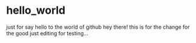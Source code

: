 # hello_world
just for say hello to the world of github
hey there!
this is for the change for the good
just editing for testing...
